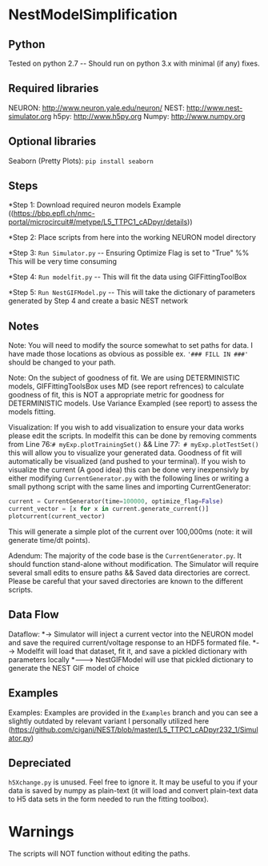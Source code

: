 # NestModelSimplification

## Python
Tested on python 2.7 -- Should run on python 3.x with minimal (if any) fixes.

## Required libraries
NEURON: http://www.neuron.yale.edu/neuron/
NEST: http://www.nest-simulator.org
h5py: http://www.h5py.org
Numpy: http://www.numpy.org

## Optional libraries
Seaborn (Pretty Plots): `pip install seaborn`

## Steps
*Step 1: Download required neuron models Example ((https://bbp.epfl.ch/nmc-portal/microcircuit#/metype/L5_TTPC1_cADpyr/details))

*Step 2: Place scripts from here into the working NEURON model directory

*Step 3: `Run Simulator.py` -- Ensuring Optimize Flag is set to "True" %% This will be very time consuming

*Step 4: `Run modelfit.py` -- This will fit the data using GIFFittingToolBox 

*Step 5: `Run NestGIFModel.py` -- This will take the dictionary of parameters generated by Step 4 and create a basic NEST network

## Notes
Note: You will need to modify the source somewhat to set paths for data. I have made those locations as obvious as possible ex. `'### FILL IN ###'` should be changed to your path. 

Note: On the subject of goodness of fit. We are using DETERMINISTIC models, GIFFittingToolsBox uses MD (see report refrences) to calculate goodness of fit, this is NOT a appropriate metric for goodness for DETERMINISTIC models. Use Variance Exampled (see report) to assess the models fitting.  

Visualization: If you wish to add visualization to ensure your data works please edit the scripts. In modelfit this can be done by removing comments from Line 76:`# myExp.plotTrainingSet()` && Line 77:` # myExp.plotTestSet()` this will allow you to visualize your generated data. Goodness of fit will automatically be visualized (and pushed to your terminal). If you wish to visualize the current (A good idea) this can be done very inexpensivly by either modifying `CurrentGenerator.py` with the following lines or writing a small pythong script with the same lines and importing CurrentGenerator:
```python
current = CurrentGenerator(time=100000, optimize_flag=False)                         
current_vector = [x for x in current.generate_current()]                                         
plotcurrent(current_vector)
```
This will generate a simple plot of the current over 100,000ms (note: it will generate time/dt points).

Adendum: The majority of the code base is the `CurrentGenerator.py`. It should function stand-alone without modification. The Simulator will require several small edits to ensure paths && Saved data directories are correct. Please be careful that your saved directories are known to the different scripts.

## Data Flow

Dataflow:
*-> Simulator will inject a current vector into the NEURON model and save the required current/voltage response to an HDF5 formated file.
*--> Modelfit will load that dataset, fit it, and save a pickled dictionary with parameters locally
*---> NestGIFModel will use that pickled dictionary to generate the NEST GIF model of choice 

## Examples

Examples: Examples are provided in the `Examples` branch and you can see a slightly outdated by relevant variant I personally utilized here (https://github.com/cigani/NEST/blob/master/L5_TTPC1_cADpyr232_1/Simulator.py)

## Depreciated

`h5Xchange.py` is unused. Feel free to ignore it. It may be useful to you if your data is saved by numpy as plain-text (it will load and convert plain-text data to H5 data sets in the form needed to run the fitting toolbox).

# Warnings

The scripts will NOT function without editing the paths.
